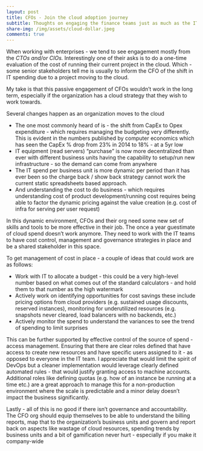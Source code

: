 ```yaml
---
layout: post
title: CFOs - Join the cloud adoption journey
subtitle: Thoughts on engaging the finance teams just as much as the IT teams to execute on the cloud strategy
share-img: /img/assets/cloud-dollar.jpeg
comments: true
---
```


When working with enterprises - we tend to see engagement mostly from the *CTOs and/or CIOs.* Interestingly one of their asks is to do a one-time evaluation of the cost of running their current project in the cloud. Which - some senior stakeholders tell me is usually to inform the CFO of the shift in IT spending due to a project moving to the cloud. 

My take is that this passive engagement of CFOs wouldn’t work in the long term, especially if the organization has a cloud strategy that they wish to work towards. 

Several changes happen as an organization moves to the cloud
*  The one most commonly heard of is - the shift from CapEx to Opex expenditure - which requires managing the budgeting very differently. This is evident in the numbers published by computer economics which has seen the CapEx % drop from 23% in 2014 to 18% - at a 5yr low 
*  IT equipment (read servers) “purchase” is now more decentralized than ever with different business units having the capability to setup/run new infrastructure - so the demand can come from anywhere
*  The IT spend per business unit is more dynamic per period than it has ever been so the charge back / show back strategy cannot work the current static spreadsheets based approach.
*  And understanding the cost to do business - which requires understanding cost of product development/running cost requires being able to factor the dynamic pricing against the value creation (e.g. cost of infra for serving per user request)

In this dynamic environment, CFOs and their org need some new set of skills and tools to be more effective in their job. The once a year guestimate of cloud spend doesn’t work anymore. They need to work with the IT teams to have cost control, management and governance strategies in place and be a shared stakeholder in this space. 

To get management of cost in place - a couple of ideas that could work are as follows:
*  Work with IT to allocate a budget - this could be a very high-level number based on what comes out of the standard calculators - and hold them to that number as the high watermark
*  Actively work on identifying opportunities for cost savings these include pricing options from cloud providers (e.g. sustained usage discounts, reserved instances), monitoring for underutilized resources (e.g. snapshots never cleared, load balancers with no backends, etc.)
*  Actively monitor the spend to understand the variances to see the trend of spending to limit surprises

This can be further supported by effective control of the source of spend - access management. Ensuring that there are clear roles defined that have access to create new resources and have specific users assigned to it - as opposed to everyone in the IT team. I appreciate that would limit the spirit of DevOps but a cleaner implementation would leverage clearly defined automated rules - that would justify granting access to machine accounts. 
Additional roles like defining quotas (e.g. how of an instance be running at a time etc.) are a great approach to manage this for a non-production environment where the scale is predictable and a minor delay doesn’t impact the business significantly.

Lastly - all of this is no good if there isn’t governance and accountability. The CFO org should equip themselves to be able to understand the billing reports, map that to the organization’s business units and govern and report back on aspects like wastage of cloud resources, spending trends by business units and a bit of gamification never hurt - especially if you make it company-wide
